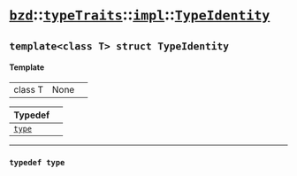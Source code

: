 # [`bzd`](../../../../index.md)::[`typeTraits`](../../../index.md)::[`impl`](../../index.md)::[`TypeIdentity`](../index.md)

## `template<class T> struct TypeIdentity`

#### Template
||||
|---:|:---|:---|
|class T|None||

|Typedef||
|:---|:---|
|[`type`](./index.md)||
------
### `typedef type`

